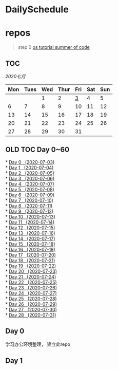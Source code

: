 # DailySchedule

# repos
> step 0 
[os tutorial summer of code](https://github.com/rcore-os/rCore/wiki/os-tutorial-summer-of-code)

## **TOC**



 *2020七月*                

| Mon                    | Tues                   | Wed                    | Thur                   | Fri                    | Sat                    | Sun                    |
|------------------------|------------------------|------------------------|------------------------|------------------------|------------------------|------------------------|
|                        |                        | 1     | 2  | [3](#0)  | 4     | 5     |
| 6     | 7     | 8     | 9     | 10    | 11    | 12    |
| 13    | 14    | 15    | 16    | 17    | 18 | 19 |
| 20  | 21 | 22 | 23 | 24 | 25 | 26 |
| 27  | 28 | 29 | 30 | 31 |                        |                        |



<!-- *四月*

| Mon       | Tues      | Wed       | Thur      | Fri       | Sat       | Sun       |
|-----------|-----------|-----------|-----------|-----------|-----------|-----------|
|           |           | 1         | 2         | 3         | 4         | 5         |
| 6         | 7         | 8         | [9](#0)   | [10](#1)  | [11](#2)  | [12](#3)  |
| [13](#4)  | [14](#5)  | [15](#6)  | [16](#7)  | [17](#8)  | [18](#9)  | [19](#10) |
| [20](#11) | [21](#12) | [22](#13) | [23](#14) | [24](#15) | [25](#16) | [26](#17) |
| [27](#18) | [28](#19) | [29](#2)  | [30](#21) |           |           |           | -->


## OLD TOC Day 0~60
* [Day  0 	 (2020-07-03)	](#Day000)  
* [Day  1 	 (2020-07-04)	](#Day001)  
* [Day  2 	 (2020-07-05)	](#Day002)  
* [Day  3 	 (2020-07-06)	](#Day003)  
* [Day  4 	 (2020-07-07)	](#Day004)  
* [Day  5 	 (2020-07-08)	](#Day005)  
* [Day  6 	 (2020-07-09)	](#Day006)  
* [Day  7 	 (2020-07-10)	](#Day007)  
* [Day  8 	 (2020-07-11)	](#Day008)  
* [Day  9 	 (2020-07-12)	](#Day009)  
* [Day  10 	 (2020-07-13)	](#Day010)  
* [Day  11 	 (2020-07-14)	](#Day011)  
* [Day  12 	 (2020-07-15)	](#Day012)  
* [Day  13 	 (2020-07-16)	](#Day013)  
* [Day  14 	 (2020-07-17)	](#Day014)  
* [Day  15 	 (2020-07-18)	](#Day015)  
* [Day  16 	 (2020-07-19)	](#Day016)  
* [Day  17 	 (2020-07-20)	](#Day017)  
* [Day  18 	 (2020-07-21)	](#Day018)  
* [Day  19 	 (2020-07-22)	](#Day019)  
* [Day  20 	 (2020-07-23)	](#Day020)  
* [Day  21 	 (2020-07-24)	](#Day021)  
* [Day  22 	 (2020-07-25)	](#Day022)  
* [Day  23 	 (2020-07-26)	](#Day023)  
* [Day  24 	 (2020-07-27)	](#Day024)  
* [Day  25 	 (2020-07-28)	](#Day025)  
* [Day  26 	 (2020-07-29)	](#Day026)  
* [Day  27 	 (2020-07-30)	](#Day027)  
* [Day  28 	 (2020-07-31)	](#Day028)  


<span id="0"></span>
## Day 0
学习办公环境整理，
建立此repo
## Day 1
